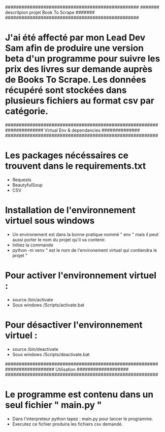 #################################################
####### descritpion projet Book To Scrape #######
#################################################


# J'ai été affecté par mon Lead Dev Sam afin de produire une version beta d'un programme pour suivre les prix des livres sur demande auprès de Books To Scrape. Les données récupéré sont stockées dans plusieurs fichiers au format csv par catégorie.


########################################################
############## Virtual Env & dependancies ##############
########################################################


# Les packages nécéssaires ce trouvent dans le requirements.txt
* Requests
* BeautyfulSoup
* CSV


# Installation de l'environnement virtuel sous windows
* Un environement est dans la bonne pratique nommé " env " mais il peut aussi porter le nom du projet qu'il va contenir.
* Initiez la commande
* python -m venv <environment name> " <environement name> est le nom de l'environement virtuel qui contiendra le projet "
# Pour activer l'environnement virtuel :
* source <env name>/bin/activate
* Sous windows <env name>/Scripts/activate.bat
# Pour désactiver l'environnement virtuel :
* source <env name>/bin/deactivate
* Sous windows <env name>/Scripts/deactivate.bat


########################################################
##################    Utilisation    ###################
########################################################

# Le programme est contenu dans un seul fichier " main.py "
* Dans l'interpreteur python tapez : main.py pour lancer le programme.
* Executez ce fichier produira les fichiers csv demandé.
